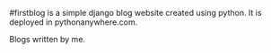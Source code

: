 #firstblog is a simple django blog website created using python.
It is deployed in pythonanywhere.com.

Blogs written by me.
